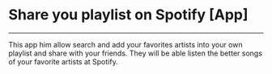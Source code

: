 # Share you playlist on Spotify [App]

---

This app him allow search and add your favorites artists into your own playlist and share with
your friends. They will be able listen the better songs of your favorite artists at Spotify.